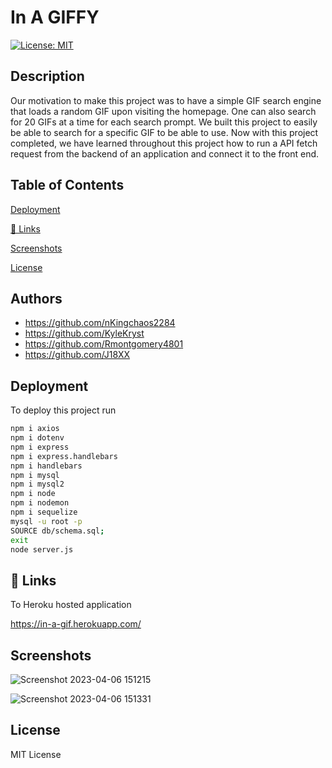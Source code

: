 # In A GIFFY

[![License: MIT](https://img.shields.io/badge/License-MIT-yellow.svg)](https://opensource.org/licenses/MIT)

## Description

Our motivation to make this project was to have a simple GIF search engine that loads a random GIF upon visiting the homepage. One can also search for 20 GIFs at a time for each search prompt. We built this project to easily be able to search for a specific GIF to be able to use. Now with this project completed, we have learned throughout this project how to run a API fetch request from the backend of an application and connect it to the front end.

## Table of Contents

[Deployment][deployment]

[🔗 Links][🔗 links]

[Screenshots][screenshots]

[License][license]

## Authors

- https://github.com/nKingchaos2284
- https://github.com/KyleKryst
- https://github.com/Rmontgomery4801
- https://github.com/J18XX

## Deployment

To deploy this project run

```bash
npm i axios
npm i dotenv
npm i express
npm i express.handlebars
npm i handlebars
npm i mysql
npm i mysql2
npm i node
npm i nodemon
npm i sequelize
mysql -u root -p
SOURCE db/schema.sql;
exit
node server.js
```

## 🔗 Links

To Heroku hosted application

https://in-a-gif.herokuapp.com/

## Screenshots

![Screenshot 2023-04-06 151215](https://user-images.githubusercontent.com/119367684/230516845-d81774fa-caf9-439b-8b44-400235438013.png)

![Screenshot 2023-04-06 151331](https://user-images.githubusercontent.com/119367684/230516886-02aca9b0-8000-4ede-9b25-761ec54f4e84.png)

## License

MIT License

[deployment]: https://github.com/bananas-pajamas/blob/main/README.md#installation
[🔗 links]: https://github.com/bananas-pajamas/blob/main/README.md#🔗links
[screenshots]: https://github.com//bananas-pajamas/blob/main/README.md#screenshots
[license]: https://github.com//bananas-pajamas/blob/main/README.md#license
